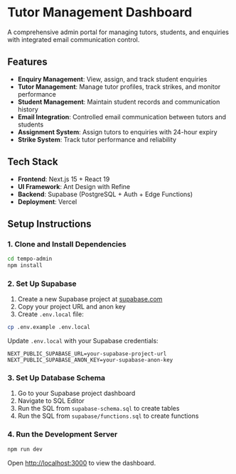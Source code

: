 # Tutor Management Dashboard

A comprehensive admin portal for managing tutors, students, and enquiries with integrated email communication control.

## Features

- **Enquiry Management**: View, assign, and track student enquiries
- **Tutor Management**: Manage tutor profiles, track strikes, and monitor performance
- **Student Management**: Maintain student records and communication history
- **Email Integration**: Controlled email communication between tutors and students
- **Assignment System**: Assign tutors to enquiries with 24-hour expiry
- **Strike System**: Track tutor performance and reliability

## Tech Stack

- **Frontend**: Next.js 15 + React 19
- **UI Framework**: Ant Design with Refine
- **Backend**: Supabase (PostgreSQL + Auth + Edge Functions)
- **Deployment**: Vercel

## Setup Instructions

### 1. Clone and Install Dependencies

```bash
cd tempo-admin
npm install
```

### 2. Set Up Supabase

1. Create a new Supabase project at [supabase.com](https://supabase.com)
2. Copy your project URL and anon key
3. Create `.env.local` file:

```bash
cp .env.example .env.local
```

Update `.env.local` with your Supabase credentials:

```env
NEXT_PUBLIC_SUPABASE_URL=your-supabase-project-url
NEXT_PUBLIC_SUPABASE_ANON_KEY=your-supabase-anon-key
```

### 3. Set Up Database Schema

1. Go to your Supabase project dashboard
2. Navigate to SQL Editor
3. Run the SQL from `supabase-schema.sql` to create tables
4. Run the SQL from `supabase/functions.sql` to create functions

### 4. Run the Development Server

```bash
npm run dev
```

Open [http://localhost:3000](http://localhost:3000) to view the dashboard.
